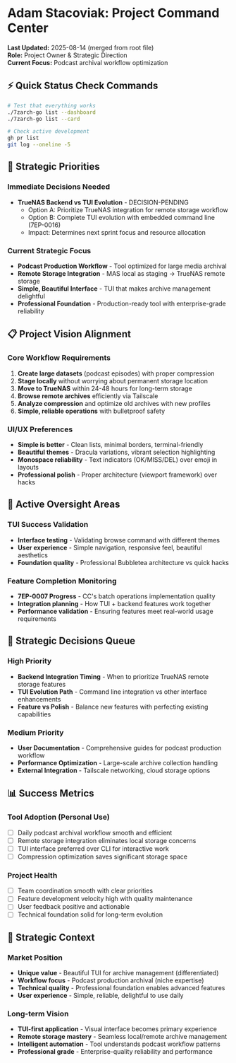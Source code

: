 # Adam Stacoviak: Project Command Center

**Last Updated:** 2025-08-14 (merged from root file)  
**Role:** Project Owner & Strategic Direction  
**Current Focus:** Podcast archival workflow optimization

## ⚡ Quick Status Check Commands
```bash
# Test that everything works  
./7zarch-go list --dashboard
./7zarch-go list --card

# Check active development
gh pr list
git log --oneline -5
```

## 🎯 Strategic Priorities

### Immediate Decisions Needed
- **TrueNAS Backend vs TUI Evolution** - DECISION-PENDING
  - Option A: Prioritize TrueNAS integration for remote storage workflow
  - Option B: Complete TUI evolution with embedded command line (7EP-0016)
  - Impact: Determines next sprint focus and resource allocation

### Current Strategic Focus
- **Podcast Production Workflow** - Tool optimized for large media archival
- **Remote Storage Integration** - MAS local as staging → TrueNAS remote storage
- **Simple, Beautiful Interface** - TUI that makes archive management delightful
- **Professional Foundation** - Production-ready tool with enterprise-grade reliability

## 📋 Project Vision Alignment

### Core Workflow Requirements
1. **Create large datasets** (podcast episodes) with proper compression
2. **Stage locally** without worrying about permanent storage location
3. **Move to TrueNAS** within 24-48 hours for long-term storage
4. **Browse remote archives** efficiently via Tailscale
5. **Analyze compression** and optimize old archives with new profiles
6. **Simple, reliable operations** with bulletproof safety

### UI/UX Preferences
- **Simple is better** - Clean lists, minimal borders, terminal-friendly
- **Beautiful themes** - Dracula variations, vibrant selection highlighting
- **Monospace reliability** - Text indicators (OK/MISS/DEL) over emoji in layouts
- **Professional polish** - Proper architecture (viewport framework) over hacks

## 🔄 Active Oversight Areas

### TUI Success Validation
- **Interface testing** - Validating browse command with different themes
- **User experience** - Simple navigation, responsive feel, beautiful aesthetics
- **Foundation quality** - Professional Bubbletea architecture vs quick hacks

### Feature Completion Monitoring  
- **7EP-0007 Progress** - CC's batch operations implementation quality
- **Integration planning** - How TUI + backend features work together
- **Performance validation** - Ensuring features meet real-world usage requirements

## 🎯 Strategic Decisions Queue

### High Priority
- **Backend Integration Timing** - When to prioritize TrueNAS remote storage features
- **TUI Evolution Path** - Command line integration vs other interface enhancements
- **Feature vs Polish** - Balance new features with perfecting existing capabilities

### Medium Priority  
- **User Documentation** - Comprehensive guides for podcast production workflow
- **Performance Optimization** - Large-scale archive collection handling
- **External Integration** - Tailscale networking, cloud storage options

## 📊 Success Metrics

### Tool Adoption (Personal Use)
- [ ] Daily podcast archival workflow smooth and efficient
- [ ] Remote storage integration eliminates local storage concerns
- [ ] TUI interface preferred over CLI for interactive work
- [ ] Compression optimization saves significant storage space

### Project Health
- [ ] Team coordination smooth with clear priorities
- [ ] Feature development velocity high with quality maintenance
- [ ] User feedback positive and actionable
- [ ] Technical foundation solid for long-term evolution

## 💭 Strategic Context

### Market Position
- **Unique value** - Beautiful TUI for archive management (differentiated)
- **Workflow focus** - Podcast production archival (niche expertise)
- **Technical quality** - Professional foundation enables advanced features
- **User experience** - Simple, reliable, delightful to use daily

### Long-term Vision  
- **TUI-first application** - Visual interface becomes primary experience
- **Remote storage mastery** - Seamless local/remote archive management
- **Intelligent automation** - Tool understands podcast workflow patterns
- **Professional grade** - Enterprise-quality reliability and performance
